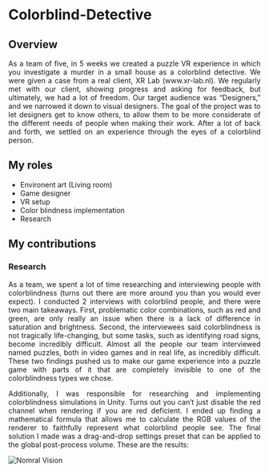 # Colorblind-Detective
## Overview
<p align="justify"> As a team of five, in 5 weeks we created a puzzle VR experience in which you investigate a murder in a small house as a colorblind detective. We were given a case from a real client, XR Lab (www.xr-lab.nl). We regularly met with our client, showing progress and asking for feedback, but ultimately, we had a lot of freedom. Our target audience was “Designers,” and we narrowed it down to visual designers. The goal of the project was to let designers get to know others, to allow them to be more considerate of the different needs of people when making their work. After a lot of back and forth, we settled on an experience through the eyes of a colorblind person. </p>

## My roles
+ Environent art (Living room)
+ Game designer
+ VR setup
+ Color blindness implementation
+ Research

## My contributions

### Research

<p align="justify"> As a team, we spent a lot of time researching and interviewing people with colorblindness (turns out there are more around you than you would ever expect). I conducted 2 interviews with colorblind people, and there were two main takeaways. First, problematic color combinations, such as red and green, are only really an issue when there is a lack of difference in saturation and brightness. Second, the interviewees said colorblindness is not tragically life-changing, but some tasks, such as identifying road signs, become incredibly difficult. Almost all the people our team interviewed named puzzles, both in video games and in real life, as incredibly difficult. These two findings pushed us to make our game experience into a puzzle game with parts of it that are completely invisible to one of the colorblindness types we chose. </p>

<p align="justify"> Additionally, I was responsible for researching and implementing colorblindness simulations in Unity. Turns out you can’t just disable the red channel when rendering if you are red deficient. I ended up finding a mathematical formula that allows me to calculate the RGB values of the renderer to faithfully represent what colorblind people see. The final solution I made was a drag-and-drop settings preset that can be applied to the global post-process volume. These are the results: </p>
<img src="Normal Vision.png" alt="Nomral Vision">
